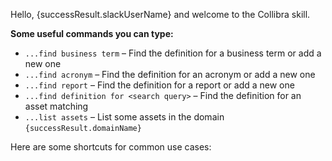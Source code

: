 Hello, {successResult.slackUserName} and welcome to the Collibra skill.

**Some useful commands you can type:**
- `...find business term` – Find the definition for a business term or add a new one
- `...find acronym` – Find the definition for an acronym or add a new one
- `...find report` – Find the definition for a report or add a new one
- `...find definition for <search query>` – Find the definition for an asset matching <search query>
- `...list assets` – List some assets in the domain `{successResult.domainName}`

Here are some shortcuts for common use cases: